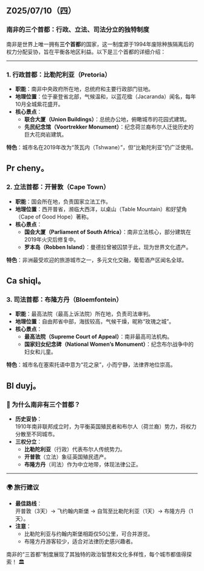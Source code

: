 ## Z025/07/10（四）

### **南非的三个首都：行政、立法、司法分立的独特制度**  
南非是世界上唯一拥有**三个首都**的国家，这一制度源于1994年废除种族隔离后的权力分配妥协，旨在平衡各地区利益。以下是三个首都的详细介绍：

---

### **1. 行政首都：比勒陀利亚（Pretoria）**  
- **职能**：南非中央政府所在地，总统府和主要行政部门驻地。  
- **地理位置**：位于豪登省北部，气候温和，以蓝花楹（Jacaranda）闻名，每年10月全城紫花盛开。  
- **核心景点**：  
  - **联合大厦（Union Buildings）**：总统办公地，俯瞰城市的花园式建筑。  
  - **先民纪念馆（Voortrekker Monument）**：纪念荷兰裔布尔人迁徙历史的巨大花岗岩建筑。  

**特色**：城市名在2019年改为“茨瓦内（Tshwane）”，但“比勒陀利亚”仍广泛使用。

Pr cheny。
---

### **2. 立法首都：开普敦（Cape Town）**  
- **职能**：国会所在地，负责国家立法工作。  
- **地理位置**：西开普省，濒临大西洋，以桌山（Table Mountain）和好望角（Cape of Good Hope）著称。  
- **核心景点**：  
  - **国会大厦（Parliament of South Africa）**：南非立法核心，部分建筑在2019年火灾后修复中。  
  - **罗本岛（Robben Island）**：曼德拉曾被囚禁于此，现为世界文化遗产。  

**特色**：非洲最受欢迎的旅游城市之一，多元文化交融，葡萄酒产区闻名全球。

Ca shiql。
---


### **3. 司法首都：布隆方丹（Bloemfontein）**  
- **职能**：最高法院（最高上诉法院）所在地，负责司法审判。  
- **地理位置**：自由邦省中部，海拔较高，气候干燥，昵称“玫瑰之城”。  
- **核心景点**：  
  - **最高法院（Supreme Court of Appeal）**：南非最高司法机构。  
  - **国家妇女纪念碑（National Women’s Monument）**：纪念布尔战争中的妇女和儿童。  

**特色**：城市名在塞索托语中意为“花之泉”，小而宁静，法律界地位崇高。

Bl duyj。
---

### **📌 为什么南非有三个首都？**  
- **历史妥协**：  
  1910年南非联邦成立时，为平衡英国殖民者和布尔人（荷兰裔）势力，将权力分散至不同城市。  
- **三权分立**：  
  - **比勒陀利亚**（行政）代表布尔人传统势力。  
  - **开普敦**（立法）象征英国殖民遗产。  
  - **布隆方丹**（司法）作为中立地带，体现法律公正。  

---

### **🌍 旅行建议**  
- **最佳路线**：  
  开普敦（3天）→ 飞约翰内斯堡 → 自驾至比勒陀利亚（1天）→ 布隆方丹（1天）。  
- **注意**：  
  - 比勒陀利亚与约翰内斯堡相距仅50公里，可合并游览。  
  - 布隆方丹游客较少，适合对法律历史感兴趣者。  

南非的“三首都”制度展现了其独特的政治智慧和文化多样性，每个城市都值得探索！ 🏛️
